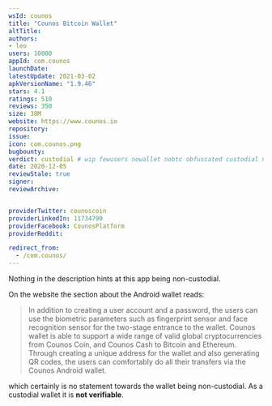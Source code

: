 ```yaml
---
wsId: counos
title: "Counos Bitcoin Wallet"
altTitle: 
authors:
- leo
users: 10000
appId: com.counos
launchDate: 
latestUpdate: 2021-03-02
apkVersionName: "1.9.46"
stars: 4.1
ratings: 510
reviews: 350
size: 38M
website: https://www.counos.io
repository: 
issue: 
icon: com.counos.png
bugbounty: 
verdict: custodial # wip fewusers nowallet nobtc obfuscated custodial nosource nonverifiable reproducible bounty defunct
date: 2020-12-05
reviewStale: true
signer: 
reviewArchive:


providerTwitter: counoscoin
providerLinkedIn: 11734790
providerFacebook: CounosPlatform
providerReddit: 

redirect_from:
  - /com.counos/
---
```



Nothing in the description hints at this app being non-custodial.

On the website the section about the Android wallet reads:

> In addition to creating a user account and a password, the users can use the biometric parameters such as fingerprint sensor and face recognition sensor for the two-stage entrance to the wallet. Counos wallet is able to support a wide range of valid global cryptocurrencies from Counos Coin, and Counos Cash to Bitcoin and Ethereum. Through creating a unique address for the wallet and also generating QR codes, the users can comfortably do all their transfers via the Counos Android wallet.

which certainly is no statement towards the wallet being non-custodial. As a
custodial wallet it is **not verifiable**.
